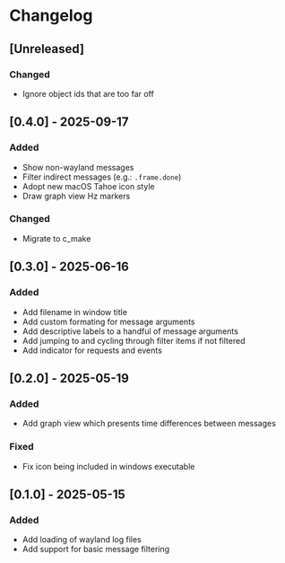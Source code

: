 # Changelog

## [Unreleased]

### Changed

  - Ignore object ids that are too far off

## [0.4.0] - 2025-09-17

### Added

 - Show non-wayland messages
 - Filter indirect messages (e.g.: `.frame.done`)
 - Adopt new macOS Tahoe icon style
 - Draw graph view Hz markers

### Changed

 - Migrate to c_make

## [0.3.0] - 2025-06-16

### Added

- Add filename in window title
- Add custom formating for message arguments
- Add descriptive labels to a handful of message arguments
- Add jumping to and cycling through filter items if not filtered
- Add indicator for requests and events

## [0.2.0] - 2025-05-19

### Added

- Add graph view which presents time differences between messages

### Fixed

- Fix icon being included in windows executable

## [0.1.0] - 2025-05-15

### Added

- Add loading of wayland log files
- Add support for basic message filtering
